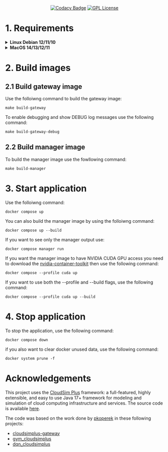 <div align="center">
<a href="https://app.codacy.com/gh/tgasla/rl-cloudsimplus/dashboard?utm_source=gh&utm_medium=referral&utm_content=&utm_campaign=Badge_grade"><img src="https://app.codacy.com/project/badge/Grade/e22788c9fc3c488598520c7fa35840cc" alt="Codacy Badge"></a>
<a href="https://github.com/tgasla/rl-cloudsimplus/blob/main/LICENSE"><img src="https://img.shields.io/github/license/tgasla/rl-cloudsimplus?style=for-the-badge" alt="GPL License"></a>
</div>

# 1. Requirements

<details><summary><b>Linux Debian 12/11/10</b></summary>
    
### 1.1 Install Docker
https://docs.docker.com/get-docker/

### 1.2 Install Docker Compose
https://docs.docker.com/compose/install/

### 1.3 Install Java 21

You can install OpenJDK 21 JDK and JRE

`sudo apt-get install openjdk-21-jdk openjdk-21-jre`

### 1.4 Make sure that the environment variable JAVA_HOME is set to the right path

`export JAVA_HOME=/usr/lib/jvm/java-21-openjdk`

<!--
### 1.5 Select the correct Gradle version

Head to the `cloudsimplus_gateway` that contains the `gradlew` file and run wrapper

`cloudsimplus_gateway/gradlew wrapper --gradle-version 7.3 --distribution-type all`
-->
</details>

<details><summary><b>MacOS 14/13/12/11</b></summary>

### 1.1 Install Docker
https://docs.docker.com/get-docker/

If you install Docker Desktop make sure you are giving enough memory in your containers by going to <b> Settings.. > Resources </b> and increasing the Memory Limit

### 1.2 Install Docker Compose
https://docs.docker.com/compose/install/

### 1.3 Install Java 21 JDK and JRE
You can install OpenJDK Java 21 using [brew](https://brew.sh/)
```
brew install openjdk@21
```

<!--
or you can also try Azul Zulu

`https://www.azul.com/downloads/?version=java-17-lts#zulu`

-->

### 1.4 Make sure that the environment variable JAVA_HOME is set to the right path

`export JAVA_HOME=/usr/libexec/java_home`

<!--
- For Zulu

    `export JAVA_HOME=/Library/Java/JavaVirtualMachines/zulu-17.jdk/Contents/Home`

- For OpenJDK downloaded using brew

  You can ask brew where OpenJDK Java was installed

  `brew info openjdk@21`

  and then add the given path into your shell profile
  
  `export JAVA_HOME=/opt/homebrew/opt/openjdk@17/libexec/openjdk.jdk/Contents/Home`

  -->
  
<!--
### 1.5 Select the correct Gradle version

Head to the `cloudsimplus_gateway` that contains the `gradlew` file and run wrapper

`cloudsimplus_gateway/gradlew wrapper --gradle-version 7.3 --distribution-type all`
-->
</details>

# 2. Build images

## 2.1 Build gateway image
Use the folloiwng command to build the gateway image:
```
make build-gateway
```

To enable debugging and show DEBUG log messages use the following command:
```
make build-gateway-debug
```

## 2.2 Build manager image
To build the manager image use the fowllowing command:
```
make build-manager
```

# 3. Start application
Use the folloiwng command:
```
docker compose up
```

You can also build the manager image by using the folloiwng command:
```
docker compose up --build
```

If you want to see only the manager output use:
```
docker compose manager run
```

If you want the manager image to have NVIDIA CUDA GPU access you need to download the [nvidia-container-toolkit](https://docs.nvidia.com/datacenter/cloud-native/container-toolkit/latest/install-guide.html) then use the following command:
```
docker compose --profile cuda up
```

If you want to use both the --profile and --build flags, use the following command:
```
docker compose --profile cuda up --build
```

# 4. Stop application
To stop the application, use the following command:
```
docker compose down
```

if you also want to clear docker unused data, use the following command:
```
docker system prune -f
```

# Acknowledgements

This project uses the [CloudSim Plus](http://cloudsimplus.org/) framework: a full-featured, highly extensible, and easy to use Java 17+ framework for modeling and simulation of cloud computing infrastructure and services. The source code is available [here](https://github.com/manoelcampos/cloudsim-plus).

The code was based on the work done by [pkoperek](https://github.com/pkoperek) in these following projects:
  - [cloudsimplus-gateway](https://github.com/pkoperek/cloudsimplus-gateway)
  - [gym_cloudsimplus](https://github.com/pkoperek/gym_cloudsimplus)
  - [dqn_cloudsimplus](https://github.com/pkoperek/dqn_cloudsimplus)
